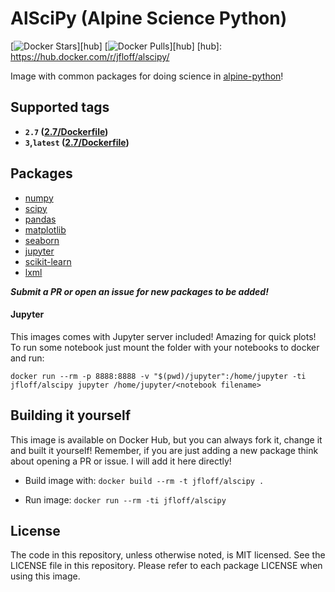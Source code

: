 # AlSciPy (Alpine Science Python)

[![Docker Stars](https://img.shields.io/docker/stars/jfloff/alscipy.svg)][hub]
[![Docker Pulls](https://img.shields.io/docker/pulls/jfloff/alscipy.svg)][hub]
[hub]: https://hub.docker.com/r/jfloff/alscipy/

Image with common packages for doing science in [alpine-python](https://github.com/jfloff/alpine-python)!


## Supported tags
* **`2.7` ([2.7/Dockerfile](https://github.com/jfloff/docker-alscipy/blob/master/2.7/Dockerfile))**
* **`3`,`latest` ([2.7/Dockerfile](https://github.com/jfloff/docker-alscipy/blob/master/3/Dockerfile))**


## Packages
- [numpy](http://www.numpy.org/)
- [scipy](https://scipy.org/scipylib/)
- [pandas](http://pandas.pydata.org/)
- [matplotlib](https://matplotlib.org/)
- [seaborn](https://seaborn.pydata.org/)
- [jupyter](http://jupyter.org/)
- [scikit-learn](http://scikit-learn.org/stable/)
- [lxml](http://lxml.de/)

***Submit a PR or open an issue for new packages to be added!***


#### Jupyter
This images comes with Jupyter server included! Amazing for quick plots! To run some notebook just mount the folder with your notebooks to docker and run:
```
docker run --rm -p 8888:8888 -v "$(pwd)/jupyter":/home/jupyter -ti jfloff/alscipy jupyter /home/jupyter/<notebook filename>
```


## Building it yourself
This image is available on Docker Hub, but you can always fork it, change it and built it yourself! Remember, if you are just adding a new package think about opening a PR or issue. I will add it here directly!

- Build image with:
  `docker build --rm -t jfloff/alscipy .`

- Run image:
  `docker run --rm -ti jfloff/alscipy`


## License
The code in this repository, unless otherwise noted, is MIT licensed. See the LICENSE file in this repository. Please refer to each package LICENSE when using this image.